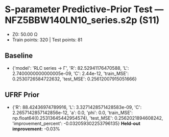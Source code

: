 # S-parameter Predictive-Prior Test — NFZ5BBW140LN10_series.s2p (S11)
- Z0: 50.00 Ω
- Train points: 320  |  Test points: 81

## Baseline
- {'model': 'RLC series -> Γ', 'R': 82.52941176470588, 'L': 2.7400000000000005e-09, 'C': 2.44e-12, 'train_MSE': 0.2530726584722632, 'test_MSE': 0.25612007915051666}

## UFRF Prior
- {'R': 88.42436974789916, 'L': 3.3271428571428583e-09, 'C': 2.2657142857142856e-12, 'a': 0.0, 'phi': 0.0, 'train_MSE': np.float64(0.25313645442954574), 'test_MSE': 0.2562021894608242, 'improvement_percent': -0.032059302253796135}
**Held-out improvement:** -0.03%